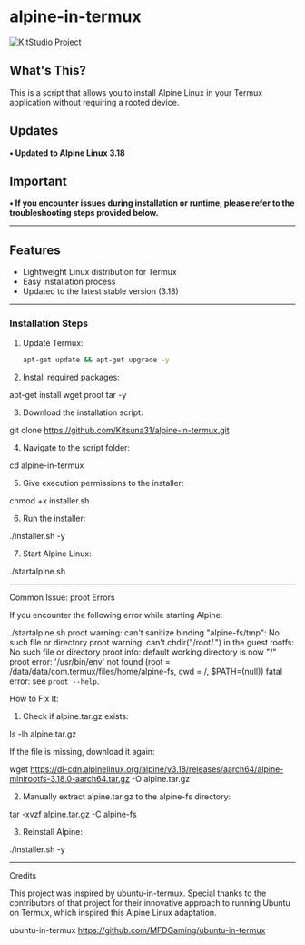 # alpine-in-termux

[![KitStudio Project](https://img.shields.io/badge/KitStudio%20Project-GitHub%20Projects-black?style=for-the-badge&logo=github&logoColor=white&labelColor=%232F2F2F)](https://github.com/Kitsuna31?tab=projects)

## What's This?

This is a script that allows you to install Alpine Linux in your Termux application without requiring a rooted device.

## Updates

**• Updated to Alpine Linux 3.18**

## Important

**• If you encounter issues during installation or runtime, please refer to the troubleshooting steps provided below.**

---

## Features

- Lightweight Linux distribution for Termux
- Easy installation process
- Updated to the latest stable version (3.18)

---

### Installation Steps

1. Update Termux:
   ```bash
   apt-get update && apt-get upgrade -y

2. Install required packages:

apt-get install wget proot tar -y


3. Download the installation script:

git clone https://github.com/Kitsuna31/alpine-in-termux.git

4. Navigate to the script folder:

cd alpine-in-termux


5. Give execution permissions to the installer:

chmod +x installer.sh


6. Run the installer:

./installer.sh -y


7. Start Alpine Linux:

./startalpine.sh




---

Common Issue: proot Errors

If you encounter the following error while starting Alpine:

./startalpine.sh
proot warning: can't sanitize binding "alpine-fs/tmp": No such file or directory
proot warning: can't chdir("/root/.") in the guest rootfs: No such file or directory
proot info: default working directory is now "/"
proot error: '/usr/bin/env' not found (root = /data/data/com.termux/files/home/alpine-fs, cwd = /, $PATH=(null))
fatal error: see `proot --help`.

How to Fix It:

1. Check if alpine.tar.gz exists:

ls -lh alpine.tar.gz

If the file is missing, download it again:

wget https://dl-cdn.alpinelinux.org/alpine/v3.18/releases/aarch64/alpine-minirootfs-3.18.0-aarch64.tar.gz -O alpine.tar.gz


2. Manually extract alpine.tar.gz to the alpine-fs directory:

tar -xvzf alpine.tar.gz -C alpine-fs


3. Reinstall Alpine:

./installer.sh -y




---

Credits

This project was inspired by ubuntu-in-termux. Special thanks to the contributors of that project for their innovative approach to running Ubuntu on Termux, which inspired this Alpine Linux adaptation.

ubuntu-in-termux
https://github.com/MFDGaming/ubuntu-in-termux
